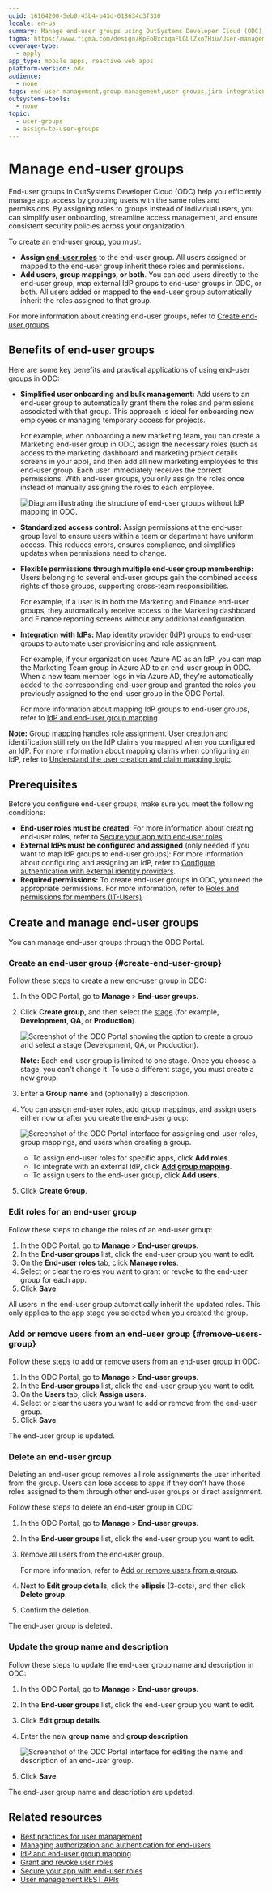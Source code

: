 ```yaml
---
guid: 16164200-5eb0-43b4-b43d-018634c3f330
locale: en-us
summary: Manage end-user groups using OutSystems Developer Cloud (ODC), integrating with Jira for streamlined user and group management.
figma: https://www.figma.com/design/KpEoUxciqaFLGLlZxo7Hiu/User-management?node-id=3750-47
coverage-type:
  - apply
app_type: mobile apps, reactive web apps
platform-version: odc
audience:
  - none
tags: end-user management,group management,user groups,jira integration,access control
outsystems-tools:
  - none
topic:
  - user-groups
  - assign-to-user-groups
---
```


# Manage end-user groups

End-user groups in OutSystems Developer Cloud (ODC) help you efficiently manage app access by grouping users with the same roles and permissions. By assigning roles to groups instead of individual users, you can simplify user onboarding, streamline access management, and ensure consistent security policies across your organization.

To create an end-user group, you must:

* **Assign [end-user roles](../secure-app-with-roles.md#create-end-user-roles)** to the end-user group. All users assigned or mapped to the end-user group inherit these roles and permissions.
* **Add users, group mappings, or both**. You can add users directly to the end-user group, map external IdP groups to end-user groups in ODC, or both. All users added or mapped to the end-user group automatically inherit the roles assigned to that group.

For more information about creating end-user groups, refer to [Create end-user groups](#create-end-user-group).

## Benefits of end-user groups

Here are some key benefits and practical applications of using end-user groups in ODC:

* **Simplified user onboarding and bulk management:** Add users to an end-user group to automatically grant them the roles and permissions associated with that group. This approach is ideal for onboarding new employees or managing temporary access for projects.

    For example, when onboarding a new marketing team, you can create a Marketing end-user group in ODC, assign the necessary roles (such as access to the marketing dashboard and marketing project details screens in your app), and then add all new marketing employees to this end-user group. Each user immediately receives the correct permissions. With end-user groups, you only assign the roles once instead of manually assigning the roles to each employee.

    ![Diagram illustrating the structure of end-user groups without IdP mapping in ODC.](images/end-user-group-no-idp-diag.png "End-user groups without IdP mapping")

* **Standardized access control:** Assign permissions at the end-user group level to ensure users within a team or department have uniform access. This reduces errors, ensures compliance, and simplifies updates when permissions need to change.

* **Flexible permissions through multiple end-user group membership:** Users belonging to several end-user groups gain the combined access rights of those groups, supporting cross-team responsibilities.

    For example, if a user is in both the Marketing and Finance end-user groups, they automatically receive access to the Marketing dashboard and Finance reporting screens without any additional configuration.

* **Integration with IdPs:** Map identity provider (IdP) groups to end-user groups to automate user provisioning and role assignment.

    For example, if your organization uses Azure AD as an IdP, you can map the Marketing Team group in Azure AD to an end-user group in ODC. When a new team member logs in via Azure AD, they're automatically added to the corresponding end-user group and granted the roles you previously assigned to the end-user group in the ODC Portal.

    For more information about mapping IdP groups to end-user groups, refer to [IdP and end-user group mapping](../../manage-platform-app-lifecycle/external-idps/end-user-group-mapping.md).

**Note:** Group mapping handles role assignment. User creation and identification still rely on the IdP claims you mapped when you configured an IdP. For more information about mapping claims when configuring an IdP, refer to [Understand the user creation and claim mapping logic](../../manage-platform-app-lifecycle/external-idps/intro.md#claim-mapping-logic).

## Prerequisites

Before you configure end-user groups, make sure you meet the following conditions:

* **End-user roles must be created**: For more information about creating end-user roles, refer to [Secure your app with end-user roles](../secure-app-with-roles.md#create-end-user-roles).
* **External IdPs must be configured and assigned** (only needed if you want to map IdP groups to end-user groups): For more information about configuring and assigning an IdP, refer to [Configure authentication with external identity providers](../../manage-platform-app-lifecycle/external-idps/intro.md).
* **Required permissions:** To create end-user groups in ODC, you need the appropriate permissions. For more information, refer to [Roles and permissions for members (IT-Users)](../roles.md).

## Create and manage end-user groups

You can manage end-user groups through the ODC Portal.

### Create an end-user group {#create-end-user-group}

Follow these steps to create a new end-user group in ODC:

1. In the ODC Portal, go to **Manage** > **End-user groups**.
1. Click **Create group**, and then select the [stage](intro.md#organization-app-stage-and-app-scope) (for example, **Development**, **QA**, or **Production**).

    ![Screenshot of the ODC Portal showing the option to create a group and select a stage (Development, QA, or Production).](images/end-user-group-stage-pl.png "Create group for stage selection")

    **Note:** Each end-user group is limited to one stage. Once you choose a stage, you can't change it. To use a different stage, you must create a new group.

1. Enter a **Group name** and (optionally) a description.

1. You can assign end-user roles, add group mappings, and assign users either now or after you create the end-user group:

   ![Screenshot of the ODC Portal interface for assigning end-user roles, group mappings, and users when creating a group.](images/assign-end-user-roles-group-mappings-users-pl.png "Assign roles, group mappings, and users")

   * To assign end-user roles for specific apps, click **Add roles**.
   * To integrate with an external IdP, click **[Add group mapping](../../manage-platform-app-lifecycle/external-idps/end-user-group-mapping.md#mapping-end-user-groups-option)**.
   * To assign users to the end-user group, click **Add users**.
1. Click **Create Group**.

### Edit roles for an end-user group

Follow these steps to change the roles of an end-user group:

1. In the ODC Portal, go to **Manage** > **End-user groups**.
1. In the **End-user groups** list, click the end-user group you want to edit.
1. On the **End-user roles** tab, click **Manage roles**.
1. Select or clear the roles you want to grant or revoke to the end-user group for each app.
1. Click **Save**.

All users in the end-user group automatically inherit the updated roles. This only applies to the app stage you selected when you created the group.

### Add or remove users from an end-user group {#remove-users-group}

Follow these steps to add or remove users from an end-user group in ODC:

1. In the ODC Portal, go to **Manage** > **End-user groups**.
1. In the **End-user groups** list, click the end-user group you want to edit.
1. On the **Users** tab, click **Assign users**.
1. Select or clear the users you want to add or remove from the end-user group.
1. Click **Save**.

The end-user group is updated.

### Delete an end-user group

Deleting an end-user group removes all role assignments the user inherited from the group. Users can lose access to apps if they don't have those roles assigned to them through other end-user groups or direct assignment.

Follow these steps to delete an end-user group in ODC:

1. In the ODC Portal, go to **Manage** > **End-user groups**.
1. In the **End-user groups** list, click the end-user group you want to edit.
1. Remove all users from the end-user group.  

    For more information, refer to [Add or remove users from a group](#remove-users-group).
1. Next to **Edit group details**, click the **ellipsis** (3-dots), and then click **Delete group**.
1. Confirm the deletion.

The end-user group is deleted.

### Update the group name and description

Follow these steps to update the end-user group name and description in ODC:

1. In the ODC Portal, go to **Manage** > **End-user groups**.
1. In the **End-user groups** list, click the end-user group you want to edit.
1. Click **Edit group details**.
1. Enter the new **group name** and **group description**.

    ![Screenshot of the ODC Portal interface for editing the name and description of an end-user group.](images/edit-end-user-groups-details-pl.png "Edit group details")
1. Click **Save**.

The end-user group name and description are updated.

## Related resources

* [Best practices for user management](../best-practices-user-management.md)
* [Managing authorization and authentication for end-users](intro.md)
* [IdP and end-user group mapping](../../manage-platform-app-lifecycle/external-idps/end-user-group-mapping.md)
* [Grant and revoke user roles](../grant-and-revoke-user-roles.md#grant-roles-to-end-users)
* [Secure your app with end-user roles](../secure-app-with-roles.md)
* [User management REST APIs](../../reference/apis/identity-v1.md)
